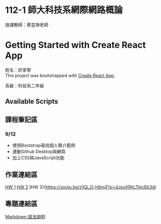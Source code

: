 # 112-1 師大科技系網際網路概論
授課教師：蔡芸琤老師    
# Getting Started with Create React App

姓名：許家寧    
This project was bootstrapped with [Create React App](https://github.com/facebook/create-react-app).

系級：科技系二年級    
## Available Scripts

## 課程筆記區
### 9/12
- 使用Bootstrap尋找個人簡介範例
- 連動Github Desktop與網頁
- 加上CSS與JavaScript功能
## 作業連結區
[HW 1](https://ammmy0415.github.io/personal-page/)
[HW 2](https://youtu.be/1r_tQyQyUd4?feature=shared)
[HW 3}(https://youtu.be/z1Qi_D-h8m4?si=dJsoXRhLTklcEb3d)
## 專題連結區
[Markdown 語法說明](https://markdown.tw/)
